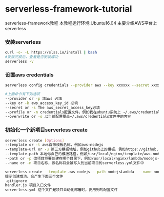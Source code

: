 # serverless-framework-tutorial
serverless-framework教程
本教程运行环境:Ubuntu16.04
主要介绍AWS平台上serverless
### 安装serverless 
```bash
curl -o- -L https://slss.io/install | bash
#安装完成后，查看是否安装成功
serverless -v
```
### 设置aws credentials
```bash
serverless config credentials --provider aws --key xxxxxx --secret xxxxxx

#上面命令有下列选项
--provider or -p 填aws 必填
--key or -k aws_access_key_id 必填
--secret or -s The aws_secret_access_key必填
--profile or -n credentials配置文件，例如我在ubuntu系统上 ~/.aws/credentials文件
--overwrite or -o 以当前配置覆盖~/.aws/credentials文件中的内容
```

### 初始化一个新项目serverless create
```bash
serverless create [Options]
--template or -t aws自带模板名称，例如aws-nodejs
--template-url or -u 第三方模板地址，例如github上的模板，例如https://github.com/xxx/aws-nodejs
--template-path 本地你自己的模板路径，例如/usr/local/nginx/template/aws-nodejs
--path or -p 改项目将要创建在哪个目录下，例如/usr/local/nginx/lambda/nodejs-lambda/
--name or -n 项目名称，该名称将会被写入到当前项目的serverless.yml文件中

serverless create --template aws-nodejs --path nodejsLambda  --name nodejs-lambda 
提示创建成功，会产生下面三个文件
.gitignore
handler.js 项目入口文件
serverless.yml 这个文件是项目自动化部署时，要用到的配置文件
```
